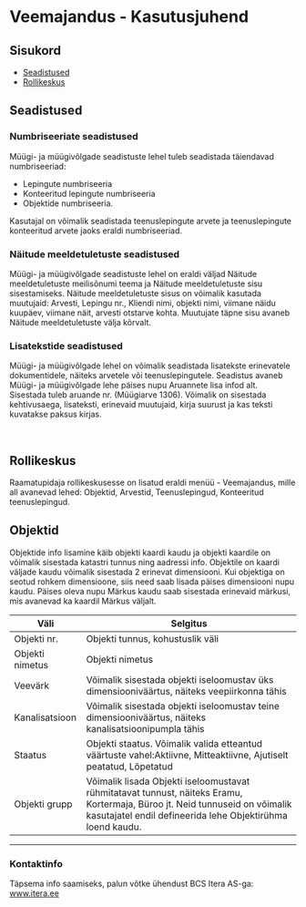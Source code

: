 # Veemajandus - Kasutusjuhend
## Sisukord

- [Seadistused](#seadistused)
- [Rollikeskus](#Rollikeskus)

## Seadistused

### Numbriseeriate seadistused
Müügi- ja müügivõlgade seadistuste lehel tuleb seadistada täiendavad numbriseeriad:
- Lepingute numbriseeria
- Konteeritud lepingute numbriseeria
- Objektide numbriseeria.

Kasutajal on võimalik seadistada teenuslepingute arvete ja teenuslepingute konteeritud arvete jaoks eraldi numbriseeriad.

### Näitude meeldetuletuste seadistused
Müügi- ja müügivõlgade seadistuste lehel on eraldi väljad Näitude meeldetuletuste meilisõnumi teema ja Näitude meeldetuletuste sisu sisestamiseks.
Näitude meeldetuletuste sisus on võimalik kasutada muutujaid: Arvesti, Lepingu nr., Kliendi nimi, objekti nimi, viimane näidu kuupäev, viimane näit, arvesti otstarve kohta. Muutujate täpne sisu avaneb Näitude meeldetuletuste välja kõrvalt. 

### Lisatekstide seadistused
Müügi- ja müügivõlgade lehel on võimalik seadistada lisatekste erinevatele dokumentidele, näiteks arvetele või teenuslepingutele.
Seadistus avaneb Müügi- ja müügivõlgade lehe päises nupu Aruannete lisa infod alt.
Sisestada tuleb aruande nr. (Müügiarve 1306). Võimalik on sisestada kehtivusaega, lisateksti, erinevaid muutujaid, kirja suurust ja kas teksti kuvatakse paksus kirjas.

<br/>


## Rollikeskus
Raamatupidaja rollikeskusesse on lisatud eraldi menüü - Veemajandus, mille all avanevad lehed: Objektid, Arvestid, Teenuslepingud, Konteeritud teenuslepingud.


## Objektid
Objektide info lisamine käib objekti kaardi kaudu ja objekti kaardile on võimalik sisestada katastri tunnus ning aadressi info. Objektile on kaardi väljade kaudu võimalik sisestada 2 erinevat dimensiooni. Kui objektiga on seotud rohkem dimensioone, siis need saab lisada päises dimensiooni nupu kaudu. Päises oleva nupu Märkus kaudu saab sisestada erinevaid märkusi, mis avanevad ka kaardil Märkus väljalt.

|Väli|Selgitus|
|-|-|
|Objekti nr.|Objekti tunnus, kohustuslik väli |
|Objekti nimetus|Objekti nimetus|
|Veevärk|Võimalik sisestada objekti iseloomustav üks dimensiooniväärtus, näiteks veepiirkonna tähis|
|Kanalisatsioon|Võimalik sisestada objekti iseloomustav teine dimensiooniväärtus, näiteks kanalisatsioonipumpla tähis|
|Staatus|Objekti staatus. Võimalik valida etteantud väärtuste vahel:Aktiivne, Mitteaktiivne, Ajutiselt peatatud, Lõpetatud |
|Objekti grupp|Võimalik lisada Objekti iseloomustavat rühmitatavat tunnust, näiteks Eramu, Kortermaja, Büroo jt. Neid tunnuseid on võimalik kasutajatel endil defineerida lehe Objektirühma loend kaudu.|

---

### Kontaktinfo
Täpsema info saamiseks, palun võtke ühendust BCS Itera AS-ga:
<a href="https://www.itera.ee/" target="_blank">www.itera.ee</a>
